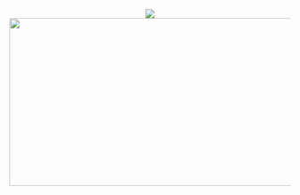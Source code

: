 <div align= "center"> 
  <a href="https://solved.ac/dhk086512">
    <img src="http://mazassumnida.wtf/api/v2/generate_badge?boj=widmin77" />
  </a>
</div>
<a href="https://www.gitanimals.org/en_US?utm_medium=image&utm_source=widmin77&utm_content=farm">
<img
  src="https://render.gitanimals.org/farms/widmin77"
  width="600"
  height="300"
/>
</a>
